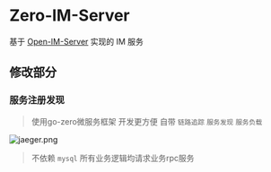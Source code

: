 # Zero-IM-Server
基于 [Open-IM-Server](https://github.com/OpenIMSDK/Open-IM-Server) 实现的 IM 服务 

## 修改部分
### 服务注册发现
> 使用go-zero微服务框架 开发更方便 自带 `链路追踪` `服务发现` `服务负载`

![jaeger.png](https://public.msypy.xyz/images/Zero-IM-Server/477E4F088A59947E34D949A584E39A62.jpg)

> 不依赖 `mysql` 所有业务逻辑均请求业务rpc服务 
